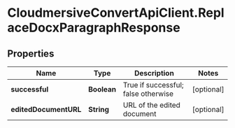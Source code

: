 # CloudmersiveConvertApiClient.ReplaceDocxParagraphResponse

## Properties
Name | Type | Description | Notes
------------ | ------------- | ------------- | -------------
**successful** | **Boolean** | True if successful; false otherwise | [optional] 
**editedDocumentURL** | **String** | URL of the edited document | [optional] 


